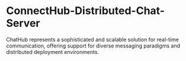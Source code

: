 # ConnectHub-Distributed-Chat-Server
ChatHub represents a sophisticated and scalable solution for real-time communication, offering support for diverse messaging paradigms and distributed deployment environments.
